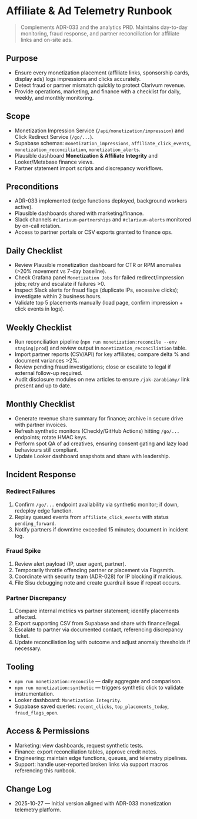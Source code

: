 # Affiliate & Ad Telemetry Runbook

> Complements ADR-033 and the analytics PRD. Maintains day-to-day monitoring, fraud response, and partner reconciliation for affiliate links and on-site ads.

## Purpose
- Ensure every monetization placement (affiliate links, sponsorship cards, display ads) logs impressions and clicks accurately.
- Detect fraud or partner mismatch quickly to protect Clarivum revenue.
- Provide operations, marketing, and finance with a checklist for daily, weekly, and monthly monitoring.

## Scope
- Monetization Impression Service (`/api/monetization/impression`) and Click Redirect Service (`/go/...`).
- Supabase schemas: `monetization_impressions`, `affiliate_click_events`, `monetization_reconciliation`, `monetization_alerts`.
- Plausible dashboard **Monetization & Affiliate Integrity** and Looker/Metabase finance views.
- Partner statement import scripts and discrepancy workflows.

## Preconditions
- ADR-033 implemented (edge functions deployed, background workers active).
- Plausible dashboards shared with marketing/finance.
- Slack channels `#clarivum-partnerships` and `#clarivum-alerts` monitored by on-call rotation.
- Access to partner portals or CSV exports granted to finance ops.

## Daily Checklist
- Review Plausible monetization dashboard for CTR or RPM anomalies (>20% movement vs 7-day baseline).
- Check Grafana panel `Monetization Jobs` for failed redirect/impression jobs; retry and escalate if failures >0.
- Inspect Slack alerts for fraud flags (duplicate IPs, excessive clicks); investigate within 2 business hours.
- Validate top 5 placements manually (load page, confirm impression + click events in logs).

## Weekly Checklist
- Run reconciliation pipeline (`npm run monetization:reconcile --env staging|prod`) and review output in `monetization_reconciliation` table.
- Import partner reports (CSV/API) for key affiliates; compare delta % and document variances >2%.
- Review pending fraud investigations; close or escalate to legal if external follow-up required.
- Audit disclosure modules on new articles to ensure `/jak-zarabiamy/` link present and up to date.

## Monthly Checklist
- Generate revenue share summary for finance; archive in secure drive with partner invoices.
- Refresh synthetic monitors (Checkly/GitHub Actions) hitting `/go/...` endpoints; rotate HMAC keys.
- Perform spot QA of ad creatives, ensuring consent gating and lazy load behaviours still compliant.
- Update Looker dashboard snapshots and share with leadership.

## Incident Response
### Redirect Failures
1. Confirm `/go/...` endpoint availability via synthetic monitor; if down, redeploy edge function.
2. Replay queued events from `affiliate_click_events` with status `pending_forward`.
3. Notify partners if downtime exceeded 15 minutes; document in incident log.

### Fraud Spike
1. Review alert payload (IP, user agent, partner).
2. Temporarily throttle offending partner or placement via Flagsmith.
3. Coordinate with security team (ADR-028) for IP blocking if malicious.
4. File Sisu debugging note and create guardrail issue if repeat occurs.

### Partner Discrepancy
1. Compare internal metrics vs partner statement; identify placements affected.
2. Export supporting CSV from Supabase and share with finance/legal.
3. Escalate to partner via documented contact, referencing discrepancy ticket.
4. Update reconciliation log with outcome and adjust anomaly thresholds if necessary.

## Tooling
- `npm run monetization:reconcile` — daily aggregate and comparison.
- `npm run monetization:synthetic` — triggers synthetic click to validate instrumentation.
- Looker dashboard: `Monetization Integrity`.
- Supabase saved queries: `recent_clicks`, `top_placements_today`, `fraud_flags_open`.

## Access & Permissions
- Marketing: view dashboards, request synthetic tests.
- Finance: export reconciliation tables, approve credit notes.
- Engineering: maintain edge functions, queues, and telemetry pipelines.
- Support: handle user-reported broken links via support macros referencing this runbook.

## Change Log
- 2025-10-27 — Initial version aligned with ADR-033 monetization telemetry platform.
